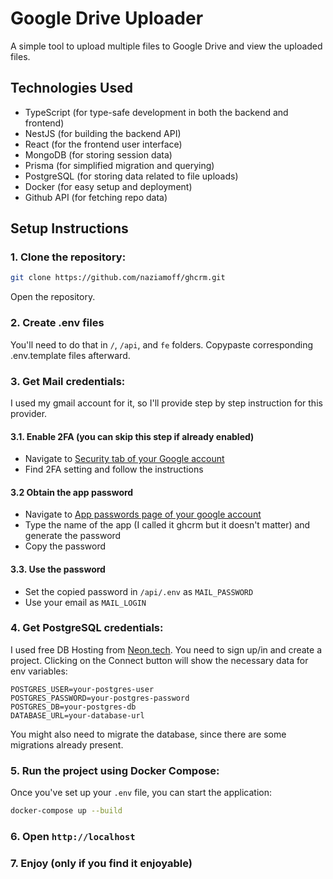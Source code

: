 # Google Drive Uploader

A simple tool to upload multiple files to Google Drive and view the uploaded files.

## Technologies Used

- TypeScript (for type-safe development in both the backend and frontend)
- NestJS (for building the backend API)
- React (for the frontend user interface)
- MongoDB (for storing session data)
- Prisma (for simplified migration and querying)
- PostgreSQL (for storing data related to file uploads)
- Docker (for easy setup and deployment)
- Github API (for fetching repo data)

## Setup Instructions

### 1. Clone the repository:

```bash
git clone https://github.com/naziamoff/ghcrm.git
```

Open the repository.

### 2. Create .env files

You'll need to do that in `/`, `/api`, and `fe` folders.
Copypaste corresponding .env.template files afterward.

### 3. Get Mail credentials:

I used my gmail account for it, so I'll provide step by step instruction for this provider.

#### 3.1. Enable 2FA (you can skip this step if already enabled)

- Navigate to [Security tab of your Google account](https://myaccount.google.com/security)
- Find 2FA setting and follow the instructions

#### 3.2 Obtain the app password

- Navigate to [App passwords page of your google account](https://myaccount.google.com/apppasswords)
- Type the name of the app (I called it ghcrm but it doesn't matter) and generate the password
- Copy the password

#### 3.3. Use the password

- Set the copied password in `/api/.env` as `MAIL_PASSWORD`
- Use your email as `MAIL_LOGIN`

### 4. Get PostgreSQL credentials:

I used free DB Hosting from [Neon.tech](https://neon.tech/).
You need to sign up/in and create a project. Clicking on the Connect button will show the necessary data for env
variables:

````
POSTGRES_USER=your-postgres-user
POSTGRES_PASSWORD=your-postgres-password
POSTGRES_DB=your-postgres-db
DATABASE_URL=your-database-url
````

You might also need to migrate the database, since there are some migrations already present.

### 5. Run the project using Docker Compose:

Once you've set up your `.env` file, you can start the application:

```bash
docker-compose up --build
```

### 6. Open `http://localhost`

### 7. Enjoy (only if you find it enjoyable)
